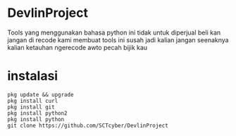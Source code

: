 # DevlinProject
Tools yang menggunakan bahasa python ini tidak untuk diperjual beli kan jangan di recode kami membuat tools ini susah jadi kalian jangan seenaknya kalian ketauhan ngerecode awto pecah bijik kau

# instalasi
```
pkg update && upgrade
pkg install curl
pkg install git
pkg install python2
pkg install python
git clone https://github.com/SCTcyber/DevlinProject
``` 
